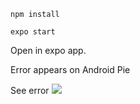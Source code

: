 `npm install`

`expo start`

Open in expo app.

Error appears on Android Pie

See error ![](https://i.imgur.com/XSRELth.jpg)